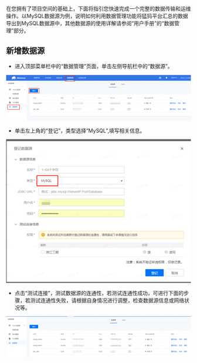 
在您拥有了项目空间的基础上，下面将指引您快速完成一个完整的数据传输和运维操作。以MySQL数据源为例，说明如何利用数据管理功能将猛犸平台汇总的数据导出到MySQL数据源中，其他数据源的使用详解请参阅“用户手册”的“数据管理”部分。

## 新增数据源

* 进入顶部菜单栏中的“数据管理”页面，单击左侧导航栏中的“数据源”。

![](1/1-1.png) 

* 单击左上角的“登记”，类型选择“MySQL”,填写相关信息。

![](1/1-2.png) 

* 点击“测试连接”，测试数据源的连通性，若测试连通性成功，可进行下面的步骤，若测试连通性失败，请根据自身情况进行调整，检查数据源信息或网络状况等。

![](1/1-3.png) 




